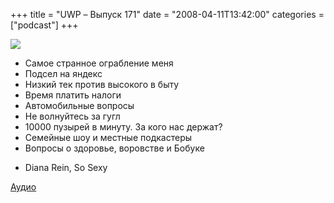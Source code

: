 +++
title = "UWP – Выпуск 171"
date = "2008-04-11T13:42:00"
categories = ["podcast"]
+++

![](https://podcast.umputun.com/images/uwp/uwp171.jpg)




- Самое странное ограбление меня
- Подсел на яндекс
- Низкий тек против высокого в быту
- Время платить налоги
- Автомобильные вопросы
- Не волнуйтесь за гугл
- 10000 пузырей в минуту. За кого нас держат?
- Семейные шоу и местные подкастеры
- Вопросы о здоровье, воровстве и Бобуке


* Diana Rein, So Sexy

[Аудио](https://podcast.umputun.com/media/ump_podcast171.mp3)
<audio src="https://podcast.umputun.com/media/ump_podcast171.mp3" preload="none">